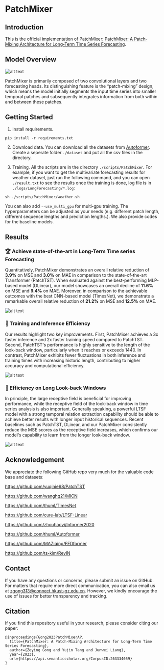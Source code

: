 # PatchMixer

## Introduction

This is the official implementation of PatchMixer: [PatchMixer: A Patch-Mixing Architecture for Long-Term Time Series Forecasting](https://arxiv.org/abs/2310.00655). 

## Model Overview 

![alt text](https://github.com/Zeying-Gong/PatchMixer/raw/main/pic/PatchMixer.png)

PatchMixer is primarily composed of two convolutional layers and two forecasting heads. Its distinguishing feature is the “patch-mixing” design, which means the model initially segments the input time series into smaller temporal patches and subsequently integrates information from both within and between these patches.

## Getting Started

1. Install requirements. 

```
pip install -r requirements.txt
```

2. Download data. You can download all the datasets from [Autoformer](https://drive.google.com/drive/folders/1ZOYpTUa82_jCcxIdTmyr0LXQfvaM9vIy). Create a seperate folder ```./dataset``` and put all the csv files in the directory.

3. Training. All the scripts are in the directory ```./scripts/PatchMixer```. For example, if you want to get the multivariate forecasting results for weather dataset, just run the following command, and you can open ```./result.txt``` to see the results once the training is done, log file is in ```./logs/LongForecasting/*.log```:

```
sh ./scripts/PatchMixer/weather.sh
```

You can also add ```--use_multi_gpu``` for multi-gpu training. The hyperparameters can be adjusted as your needs (e.g. different patch length, different sequence lengths and prediction lengths.). We also provide codes for the baseline models.

## Results

### 🏆 Achieve state-of-the-art in Long-Term Time series Forecasting

Quantitatively, PatchMixer demonstrates an overall relative reduction of $\mathbf{3.9\%}$ on MSE and $\mathbf{3.0\%}$ on MAE in comparison to the state-of-the-art Transformer (PatchTST). When evaluated against the best-performing MLP-based model (DLinear), our model showcases an overall decline of $\mathbf{11.6\%}$ on MSE and $\mathbf{9.4\%}$ on MAE. Moreover, in comparison to the achievable outcomes with the best CNN-based model (TimesNet), we demonstrate a remarkable overall relative reduction of $\mathbf{21.2\%}$ on MSE and $\mathbf{12.5\%}$ on MAE.

![alt text](https://github.com/Zeying-Gong/PatchMixer/raw/main/pic/sota.png)

### 🌟 Training and Inference Efficiency

Our results highlight two key improvements. First, PatchMixer achieves a 3x faster inference and 2x faster training speed compared to PatchTST. Second, PatchTST's performance is highly sensitive to the length of the look-back window, particularly when it reaches or exceeds 1440. In contrast, PatchMixer exhibits fewer fluctuations in both inference and training times with increasing historic length, contributing to higher accuracy and computational efficiency. 

![alt text](https://github.com/Zeying-Gong/PatchMixer/raw/main/pic/speed.png)

### 🌟 Efficiency on Long Look-back Windows

In principle, the large receptive field is beneficial for improving performance, while the receptive field of the look-back window in time series analysis is also important. Generally speaking, a powerful LTSF model with a strong temporal relation extraction capability should be able to achieve better results with longer input historical sequences. Recent baselines such as PatchTST, DLinear, and our PatchMixer consistently reduce the MSE scores as the receptive field increases, which confirms our model's capability to learn from the longer look-back window.

![alt text](https://github.com/Zeying-Gong/PatchMixer/raw/main/pic/vary_lookback.png)

## Acknowledgement

We appreciate the following GitHub repo very much for the valuable code base and datasets:

https://github.com/yuqinie98/PatchTST

https://github.com/wanghq21/MICN

https://github.com/thuml/TimesNet

https://github.com/cure-lab/LTSF-Linear

https://github.com/zhouhaoyi/Informer2020

https://github.com/thuml/Autoformer

https://github.com/MAZiqing/FEDformer

https://github.com/ts-kim/RevIN

## Contact

If you have any questions or concerns, please submit an issue on GitHub. For matters that require more direct communication, you can also email us at [zgong313@connect.hkust-gz.edu.cn](mailto:zgong313@connect.hkust-gz.edu.cn). However, we kindly encourage the use of issues for better transparency and tracking.

## Citation

If you find this repository useful in your research, please consider citing our paper:
```
@inproceedings{Gong2023PatchMixerAP,
  title={PatchMixer: A Patch-Mixing Architecture for Long-Term Time Series Forecasting},
  author={Zeying Gong and Yujin Tang and Junwei Liang},
  year={2023},
  url={https://api.semanticscholar.org/CorpusID:263334059}
}
```

